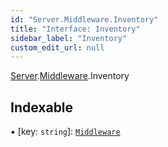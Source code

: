```yaml
---
id: "Server.Middleware.Inventory"
title: "Interface: Inventory"
sidebar_label: "Inventory"
custom_edit_url: null
---
```


[Server](../modules/Server.md).[Middleware](../modules/Server.Middleware.md).Inventory

## Indexable

▪ [key: `string`]: [`Middleware`](../modules/Server.Middleware.md)
